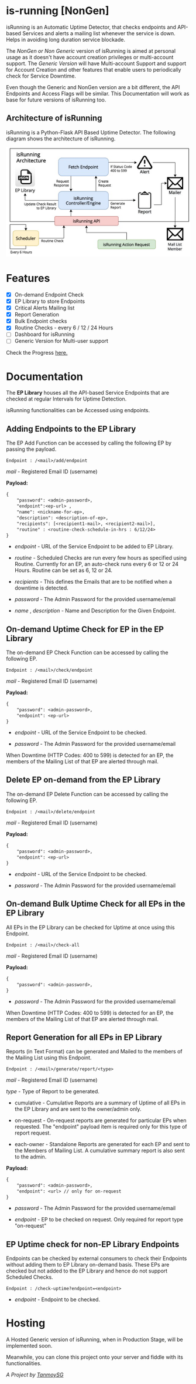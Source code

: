 # is-running [NonGen]
isRunning is an Automatic Uptime Detector, that checks endpoints and API-based Services and alerts a mailing list whenever the service is down. Helps in avoiding long duration service blockade.

The *NonGen or Non Generic* version of isRunning is aimed at personal usage as it doesn't have account creation privileges or multi-account support. The *Generic Version* will have Multi-account Support and support for Account Creation and other features that enable users to periodically check for Service Downtime.

Even though the Generic and NonGen version are a bit different, the API Endpoints and Access Flags will be similar. This Documentation will work as base for future versions of isRunning too.

## Architecture of isRunning

isRunning is a Python-Flask API Based Uptime Detector. The following diagram shows the architecture of isRunning.

![isRunning_Diagram](/documentation/isRunning-Architecture.jpg)


# Features 

- [x] On-demand Endpoint Check
- [x] EP Library to store Endpoints
- [x] Critical Alerts Mailing list 
- [x] Report Generation
- [x] Bulk Endpoint checks
- [x] Routine Checks -  every 6 / 12 / 24 Hours
- [ ] Dashboard for isRunning
- [ ] Generic Version for Multi-user support

Check the Progress [here.](https://github.com/TanmoySG/is-running/projects/1)

# Documentation

The **EP Library** houses all the API-based Service Endpoints that are checked at regular Intervals for Uptime Detection.

isRunning functionalities can be Accessed using endpoints.

## Adding Endpoints to the EP Library

The EP Add Function can be accessed by calling the following EP by passing the payload.
```
Endpoint : /<mail>/add/endpoint
```
*mail* - Registered Email ID (username)

**Payload:**
```
{
    "password": <admin-password>,
    "endpoint":<ep-url> ,
    "name": <nickname-for-ep>,
    "description": <description-of-ep>,
    "recipients": [<recipient1-mail>, <recipient2-mail>],
    "routine" : <routine-check-schedule-in-hrs : 6/12/24>
}
```
- *endpoint* - URL of the Service Endpoint to be added to EP Library.

- *routine* - Scheduled Checks are run every few hours as specified using Routine. Currently for an EP, an auto-check runs every 6 or 12 or 24 Hours. Routine can be set as 6, 12 or 24.

- *recipients* - This defines the Emails that are to be notified when a downtime is detected.

- *password* - The Admin Password for the provided username/email

- *name* , *description* - Name and Description for the Given Endpoint.

## On-demand Uptime Check for EP in the EP Library

The on-demand EP Check Function can be accessed by calling the following EP.
```
Endpoint : /<mail>/check/endpoint
```
*mail* - Registered Email ID (username)

**Payload:**
```
{
    "password": <admin-password>,
    "endpoint": <ep-url>
}
```
- *endpoint* - URL of the Service Endpoint to be checked.

- *password* - The Admin Password for the provided username/email

When Downtime (HTTP Codes: 400 to 599) is detected for an EP, the members of the Mailing List of that EP are alerted through mail.

## Delete EP on-demand from the EP Library

The on-demand EP Delete Function can be accessed by calling the following EP.
```
Endpoint : /<mail>/delete/endpoint
```
*mail* - Registered Email ID (username)

**Payload:**
```
{
    "password": <admin-password>,
    "endpoint": <ep-url>
}
```
- *endpoint* - URL of the Service Endpoint to be checked.

- *password* - The Admin Password for the provided username/email


## On-demand Bulk Uptime Check for all EPs in the EP Library

All EPs in the EP Library can be checked for Uptime at once using this Endpoint.
```
Endpoint : /<mail>/check-all
```
*mail* - Registered Email ID (username)

**Payload:**
```
{
    "password": <admin-password>,
}
```

- *password* - The Admin Password for the provided username/email

When Downtime (HTTP Codes: 400 to 599) is detected for an EP, the members of the Mailing List of that EP are alerted through mail.

## Report Generation for all EPs in EP Library

Reports (in Text Format) can be generated and Mailed to the members of the Mailing List using this Endpoint.
```
Endpoint : /<mail>/generate/report/<type>
```
*mail* - Registered Email ID (username)

*type* - Type of Report to be generated.
 - cumulative - Cumulative Reports are a summary of Uptime of all EPs in the EP Library and are sent to the owner/admin only.

 - on-request - On-request reports are generated for particular EPs when requested. The "endpoint" payload item is required only for this type of report request.

 - each-owner - Standalone Reports are generated for each EP and sent to the Members of Mailing List. A cumulative summary report is also sent to the admin.

**Payload:**
```
{
    "password": <admin-password>,
    "endpoint": <url> // only for on-request
}
```

- *password* - The Admin Password for the provided username/email

- *endpoint* - EP to be checked on request. Only required for report type "on-request"

## EP Uptime check for non-EP Library Endpoints

Endpoints can be checked by external consumers to check their Endpoints without adding them to EP Library on-demand basis. These EPs are checked but not added to the EP Library and hence do not support Scheduled Checks. 
```
Endpoint : /check-uptime?endpoint=<endpoint>
```
- *endpoint* - Endpoint to be checked.

# Hosting

A Hosted Generic version of isRunning, when in Production Stage, will be implemented soon. 

Meanwhile, you can clone this project onto your server and fiddle with its functionalities.

*A Project by [TanmoySG](https://github.com/TanmoySG)*